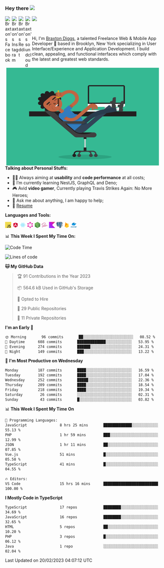 ### Hey there <img src="https://media.giphy.com/media/hvRJCLFzcasrR4ia7z/giphy.gif" width="25">
<a href="https://www.facebook.com/BiggDiggz">
  <img align="left" alt="Braxton's Facebook" width="22px" src="https://cdn.jsdelivr.net/npm/simple-icons@v3/icons/facebook.svg" />
</a>
<a href="http://instagram.com/biggdiggz">
  <img align="left" alt="Braxton's Instagram" width="22px" src="https://cdn.jsdelivr.net/npm/simple-icons@v3/icons/instagram.svg" />
</a>
<a href="https://reddit.com/user/BiggDiggz/">
  <img align="left" alt="Braxton's Reddit" width="22px" src="https://cdn.jsdelivr.net/npm/simple-icons@v3/icons/reddit.svg" />
</a>
<a href="https://soundcloud.com/braxton-diggs">
  <img align="left" alt="Braxton's soundcloud" width="22px" src="https://cdn.jsdelivr.net/npm/simple-icons@v3/icons/soundcloud.svg" />
</a>

![](https://visitor-badge.glitch.me/badge?page_id=braxtondiggs.braxtondiggs)

<br />

Hi, I'm [Braxton Diggs](https://braxtondiggs.com/), a talented Freelance Web & Mobile App Developer 🚀 based in Brooklyn, New York specializing in User Interface/Experience and Application Development. I build clean, appealing, and functional interfaces which comply with the latest and greatest web standards.

  <img align="right" alt="GIF" src="https://github.com/braxtondiggs/braxtondiggs/blob/master/coder.gif?raw=true" width="500" height="320" />
  
**Talking about Personal Stuffs:**

- 🧑‍💻 Always aiming at **usability** and **code performance** at all costs;
- 🌱 I’m currently learning NestJS, GraphQL and Deno;
- 🎮 Avid **video gamer**, Currently playing Travis Strikes Again: No More Heroes;
- 💬 Ask me about anything, I am happy to help;
- 📝 [Resume](https://braxtondiggs.com/assets/resume/braxton-diggs.pdf)

**Languages and Tools:**  

<code><img height="20" src="https://raw.githubusercontent.com/github/explore/80688e429a7d4ef2fca1e82350fe8e3517d3494d/topics/javascript/javascript.png"></code>
<code><img height="20" src="https://raw.githubusercontent.com/github/explore/80688e429a7d4ef2fca1e82350fe8e3517d3494d/topics/angular/angular.png"></code>
<code><img height="20" src="https://raw.githubusercontent.com/github/explore/80688e429a7d4ef2fca1e82350fe8e3517d3494d/topics/react/react.png"></code>
<code><img height="20" src="https://raw.githubusercontent.com/github/explore/5c058a388828bb5fde0bcafd4bc867b5bb3f26f3/topics/graphql/graphql.png"></code>
<code><img height="20" src="https://raw.githubusercontent.com/github/explore/80688e429a7d4ef2fca1e82350fe8e3517d3494d/topics/nodejs/nodejs.png"></code>
<code><img height="20" src="https://raw.githubusercontent.com/github/explore/80688e429a7d4ef2fca1e82350fe8e3517d3494d/topics/sass/sass.png"></code>
<code><img height="20" src="https://raw.githubusercontent.com/github/explore/80688e429a7d4ef2fca1e82350fe8e3517d3494d/topics/kotlin/kotlin.png"></code>
<code><img height="20" src="https://raw.githubusercontent.com/github/explore/80688e429a7d4ef2fca1e82350fe8e3517d3494d/topics/postgresql/postgresql.png"></code>
<code><img height="20" src="https://raw.githubusercontent.com/github/explore/80688e429a7d4ef2fca1e82350fe8e3517d3494d/topics/firebase/firebase.png"></code>
<code><img height="20" src="https://raw.githubusercontent.com/github/explore/80688e429a7d4ef2fca1e82350fe8e3517d3494d/topics/docker/docker.png"></code>

📊 **This Week I Spent My Time On:**
<!--START_SECTION:waka-->
![Code Time](http://img.shields.io/badge/Code%20Time-5%2C210%20hrs%2021%20mins-blue)

![Lines of code](https://img.shields.io/badge/From%20Hello%20World%20I%27ve%20Written-6%20Million%20lines%20of%20code-blue)

**🐱 My GitHub Data** 

> 🏆 91 Contributions in the Year 2023
 > 
> 📦 564.6 kB Used in GitHub's Storage 
 > 
> 💼 Opted to Hire
 > 
> 📜 29 Public Repositories 
 > 
> 🔑 11 Private Repositories  
 > 
**I'm an Early 🐤** 

```text
🌞 Morning       96 commits       ██░░░░░░░░░░░░░░░░░░░░░░░   08.52 % 
🌆 Daytime      608 commits       █████████████░░░░░░░░░░░░   53.95 % 
🌃 Evening      274 commits       ██████░░░░░░░░░░░░░░░░░░░   24.31 % 
🌙 Night        149 commits       ███░░░░░░░░░░░░░░░░░░░░░░   13.22 % 

```
📅 **I'm Most Productive on Wednesday** 

```text
Monday         187 commits       ████░░░░░░░░░░░░░░░░░░░░░   16.59 % 
Tuesday        192 commits       ████░░░░░░░░░░░░░░░░░░░░░   17.04 % 
Wednesday      252 commits       █████░░░░░░░░░░░░░░░░░░░░   22.36 % 
Thursday       209 commits       ████░░░░░░░░░░░░░░░░░░░░░   18.54 % 
Friday         218 commits       ████░░░░░░░░░░░░░░░░░░░░░   19.34 % 
Saturday        26 commits       ░░░░░░░░░░░░░░░░░░░░░░░░░   02.31 % 
Sunday          43 commits       █░░░░░░░░░░░░░░░░░░░░░░░░   03.82 % 

```


📊 **This Week I Spent My Time On** 

```text
💬 Programming Languages: 
JavaScript               8 hrs 25 mins       █████████████░░░░░░░░░░░░   55.13 % 
PHP                      1 hr 59 mins        ███░░░░░░░░░░░░░░░░░░░░░░   12.99 % 
JSON                     1 hr 11 mins        ██░░░░░░░░░░░░░░░░░░░░░░░   07.85 % 
Vue.js                   51 mins             █░░░░░░░░░░░░░░░░░░░░░░░░   05.58 % 
TypeScript               41 mins             █░░░░░░░░░░░░░░░░░░░░░░░░   04.55 % 

🔥 Editors: 
VS Code                  15 hrs 16 mins      █████████████████████████   100.00 % 

```

**I Mostly Code in TypeScript** 

```text
TypeScript               17 repos            ████████░░░░░░░░░░░░░░░░░   34.69 % 
JavaScript               16 repos            ████████░░░░░░░░░░░░░░░░░   32.65 % 
HTML                     5 repos             ██░░░░░░░░░░░░░░░░░░░░░░░   10.20 % 
PHP                      3 repos             █░░░░░░░░░░░░░░░░░░░░░░░░   06.12 % 
Java                     1 repo              ░░░░░░░░░░░░░░░░░░░░░░░░░   02.04 % 

```



 Last Updated on 20/02/2023 04:07:12 UTC
<!--END_SECTION:waka-->
